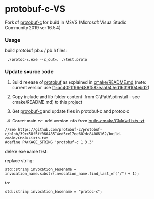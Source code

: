 # protobuf-c-VS

Fork of [protobuf-c](https://github.com/protobuf-c/protobuf-c/commit/39cd58f5ff06048574ed5ce17ee602dc84006162) for build in MSVS (Microsoft Visual Studio Community 2019 ver 16.5.4)

### Usage

build protobuf pb.c / pb.h files:


```
 .\protoc-c.exe --c_out=. .\test.proto
```


### Update source code

1. Build release of [protobuf](https://github.com/protocolbuffers/protobuf) as explained in [cmake/README.md](https://github.com/protocolbuffers/protobuf/blob/master/cmake/README.md) 
(note: current version use [f15ac4091f96eb88f583eaa040ed16319104ebd2](https://github.com/protocolbuffers/protobuf/commit/f15ac4091f96eb88f583eaa040ed16319104ebd2))

2. Copy include and lib folder content (from C:\Path\to\install - see cmake/README.md) to this project
3. Get [protobuf-c](https://github.com/protobuf-c/protobuf-c) and update files in protobuf-c and protoc-c
4. Corect main.cc:
add version info from [build-cmake/CMakeLists.txt](https://github.com/protobuf-c/protobuf-c/blob/master/build-cmake/CMakeLists.txt) 

```
//See https://github.com/protobuf-c/protobuf-c/blob/39cd58f5ff06048574ed5ce17ee602dc84006162/build-cmake/CMakeLists.txt
#define PACKAGE_STRING "protobuf-c 1.3.3" 
```

delete exe name test:

replace string:
```
std::string invocation_basename = invocation_name.substr(invocation_name.find_last_of("/") + 1);
```
to:

```
std::string invocation_basename = "protoc-c";
```
